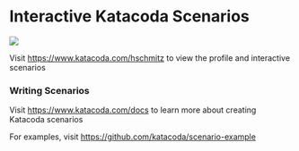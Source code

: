 # Interactive Katacoda Scenarios

[![](http://shields.katacoda.com/katacoda/hschmitz/count.svg)](https://www.katacoda.com/hschmitz "Get your profile on Katacoda.com")

Visit https://www.katacoda.com/hschmitz to view the profile and interactive scenarios

### Writing Scenarios
Visit https://www.katacoda.com/docs to learn more about creating Katacoda scenarios

For examples, visit https://github.com/katacoda/scenario-example
